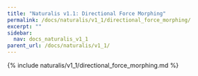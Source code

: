 ```yaml
---
title: "Naturalis v1.1: Directional Force Morphing"
permalink: /docs/naturalis/v1_1/directional_force_morphing/
excerpt: ""
sidebar:
  nav: docs_naturalis_v1_1
parent_url: /docs/naturalis/v1_1/
---
```


{% include naturalis/v1_1/directional_force_morphing.md %}
